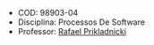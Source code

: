 -   COD: 98903-04
-   Disciplina: Processos De Software
-   Professor: [Rafael Prikladnicki](https://www.pucrs.br/pesquisadores/rafael-prikladnicki/)
